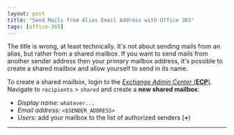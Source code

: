 ```yaml
---
layout: post
title: "Send Mails from Alias Email Address with Office 365"
tags: [office-365]
---
```


The title is wrong, at least technically. It's not about sending mails from an alias, but rather from a shared mailbox.
If you want to send mails from another sender address then your primary mailbox address, it's possible to create a shared mailbox and allow yourself to send in its name.

To create a shared mailbox, login to the [*Exchange Admin Center* (**ECP**)](https://outlook.office.com/ecp/).
Navigate to `recipients` > `shared` and create a **new shared mailbox**:

- *Display name:* `whatever...`
- *Email address:* `<$SENDER_ADDRESS>`
- *Users:* add your mailbox to the list of authorized senders (**+**)

---
